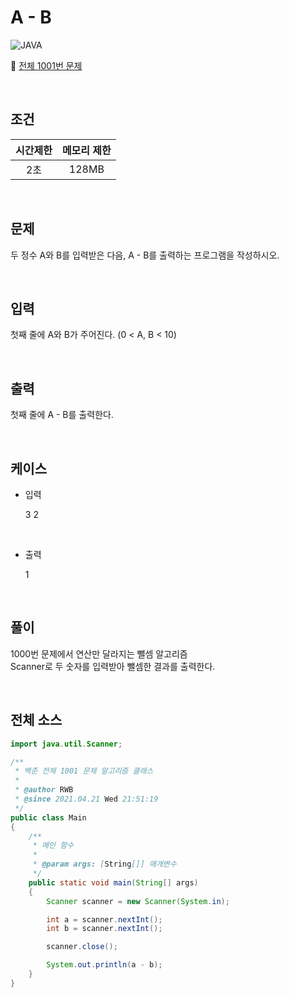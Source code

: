 # A - B

![JAVA](https://shields.io/badge/java-JDK%2014-lightgray?logo=java&style=plastic&logoColor=white&labelColor=orange)

🔗 [전체 1001번 문제](https://www.acmicpc.net/problem/1001)

<br />

## 조건

|시간제한|메모리 제한|
|:---:|:---:|
|2초|128MB|

<br />

## 문제

두 정수 A와 B를 입력받은 다음, A - B를 출력하는 프로그램을 작성하시오.

<br />

## 입력

첫째 줄에 A와 B가 주어진다. (0 < A, B < 10)

<br />

## 출력

첫째 줄에 A - B를 출력한다.

<br />

## 케이스

+ 입력

	3 2

<br />

+ 출력

	1

<br />

## 풀이

1000번 문제에서 연산만 달라지는 뺄셈 알고리즘
<br />
Scanner로 두 숫자를 입력받아 뺄셈한 결과를 출력한다.

<br />

## 전체 소스

``` java
import java.util.Scanner;

/**
 * 백준 전체 1001 문제 알고리즘 클래스
 *
 * @author RWB
 * @since 2021.04.21 Wed 21:51:19
 */
public class Main
{
	/**
	 * 메인 함수
	 *
	 * @param args: [String[]] 매개변수
	 */
	public static void main(String[] args)
	{
		Scanner scanner = new Scanner(System.in);

		int a = scanner.nextInt();
		int b = scanner.nextInt();

		scanner.close();

		System.out.println(a - b);
	}
}
```